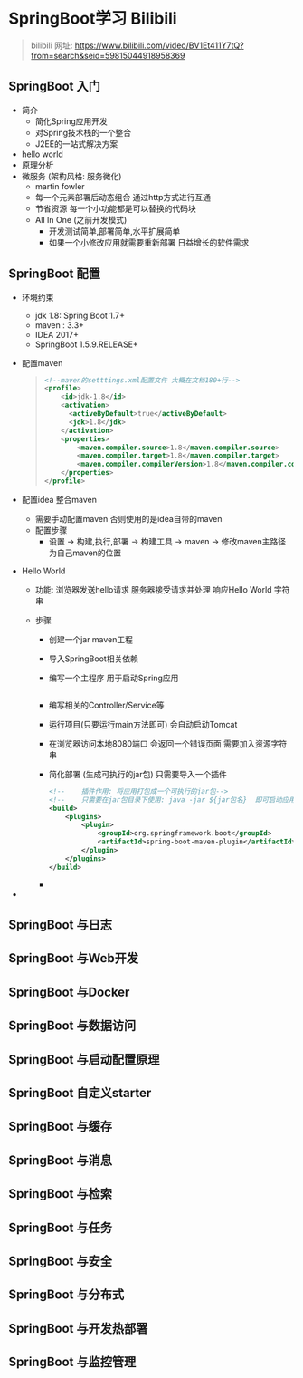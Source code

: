 # SpringBoot学习 Bilibili

> bilibili 网址:  https://www.bilibili.com/video/BV1Et411Y7tQ?from=search&seid=59815044918958369

## SpringBoot 入门

- 简介
  - 简化Spring应用开发 
  - 对Spring技术栈的一个整合
  - J2EE的一站式解决方案
- hello world
- 原理分析
- 微服务 (架构风格: 服务微化)
  - martin fowler
  - 每一个元素部署后动态组合 通过http方式进行互通
  - 节省资源 每一个小功能都是可以替换的代码块
  - All In One   (之前开发模式)
    - 开发测试简单,部署简单,水平扩展简单
    - 如果一个小修改应用就需要重新部署 日益增长的软件需求

## SpringBoot 配置

- 环境约束

	- jdk 1.8: Spring Boot 1.7+
	- maven : 3.3+
	- IDEA 2017+
	- SpringBoot 1.5.9.RELEASE+

- 配置maven

	> ```xml
	> <!--maven的setttings.xml配置文件 大概在文档180+行-->
	> <profile>
	>     <id>jdk-1.8</id>
	>     <activation>
	>     	<activeByDefault>true</activeByDefault>
	>     	<jdk>1.8</jdk>
	>     </activation>
	>     <properties>
	>         <maven.compiler.source>1.8</maven.compiler.source>
	>         <maven.compiler.target>1.8</maven.compiler.target>
	>         <maven.compiler.compilerVersion>1.8</maven.compiler.compilerVersion>
	>     </properties>
	> </profile>
	> ```
	>

- 配置idea 整合maven

	- 需要手动配置maven 否则使用的是idea自带的maven
	- 配置步骤
		- 设置 -> 构建,执行,部署 -> 构建工具 -> maven -> 修改maven主路径为自己maven的位置

- Hello World

	- 功能: 浏览器发送hello请求 服务器接受请求并处理 响应Hello World 字符串

	- 步骤

		- 创建一个jar maven工程

		- 导入SpringBoot相关依赖

		- 编写一个主程序 用于启动Spring应用

			```java
			
			```
			
		- 编写相关的Controller/Service等
		
		- 运行项目(只要运行main方法即可) 会自动启动Tomcat
		
		- 在浏览器访问本地8080端口 会返回一个错误页面 需要加入资源字符串
		
			> 
		
		- 简化部署 (生成可执行的jar包) 只需要导入一个插件
		
			```xml
			<!--    插件作用: 将应用打包成一个可执行的jar包-->
			<!--    只需要在jar包目录下使用: java -jar ${jar包名}  即可启动应用-->
			<build>
			    <plugins>
			        <plugin>
			            <groupId>org.springframework.boot</groupId>
			            <artifactId>spring-boot-maven-plugin</artifactId>
			        </plugin>
			    </plugins>
			</build>
			
			```
		
		- 
- 

## SpringBoot 与日志

## SpringBoot 与Web开发

## SpringBoot 与Docker

## SpringBoot 与数据访问

## SpringBoot 与启动配置原理

## SpringBoot 自定义starter

## SpringBoot 与缓存

## SpringBoot 与消息

## SpringBoot 与检索

## SpringBoot 与任务

## SpringBoot 与安全

## SpringBoot 与分布式

## SpringBoot 与开发热部署

## SpringBoot 与监控管理